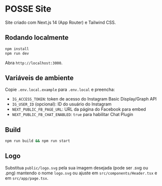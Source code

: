 # POSSE Site

Site criado com Next.js 14 (App Router) e Tailwind CSS.

## Rodando localmente

```bash
npm install
npm run dev
```

Abra `http://localhost:3000`.

## Variáveis de ambiente

Copie `.env.local.example` para `.env.local` e preencha:

- `IG_ACCESS_TOKEN`: token de acesso do Instagram Basic Display/Graph API
- `IG_USER_ID` (opcional): ID do usuário do Instagram
- `NEXT_PUBLIC_FB_PAGE_URL`: URL da página do Facebook para embed
- `NEXT_PUBLIC_FB_CHAT_ENABLED`: `true` para habilitar Chat Plugin

## Build

```bash
npm run build && npm run start
```

## Logo

Substitua `public/logo.svg` pela sua imagem desejada (pode ser .svg ou .png) mantendo o nome `logo.svg` ou ajuste em `src/components/Header.tsx` e em `src/app/page.tsx`.
